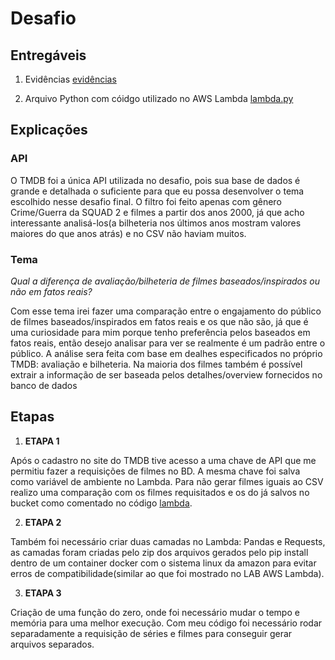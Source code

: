 # Desafio


## Entregáveis
1. Evidências
[evidências](../evidencias/README.md)

2. Arquivo Python com cóidgo utilizado no AWS Lambda
[lambda.py](../Desafio/lambda.py)


## Explicações

### API

O TMDB foi a única API utilizada no desafio, pois sua base de dados é grande e detalhada o suficiente para que eu possa desenvolver o tema escolhido nesse desafio final. O filtro foi feito apenas com gênero Crime/Guerra da SQUAD 2 e filmes a partir dos anos 2000, já que acho interessante analisá-los(a bilheteria nos últimos anos mostram valores maiores do que anos atrás) e no CSV não haviam muitos.

### Tema

*Qual a diferença de avaliação/bilheteria de filmes baseados/inspirados ou não em fatos reais?*

Com esse tema irei fazer uma comparação entre o engajamento do público de filmes baseados/inspirados em fatos reais e os que não são, já que é uma curiosidade para mim porque tenho preferência pelos baseados em fatos reais, então desejo analisar para ver se realmente é um padrão entre o público.
A análise sera feita com base em dealhes especificados no próprio TMDB: avaliação e bilheteria.
Na maioria dos filmes também é possível extrair a informação de ser baseada pelos detalhes/overview fornecidos no banco de dados


## Etapas

1. **ETAPA 1**

Após o cadastro no site do TMDB tive acesso a uma chave de API que me permitiu fazer a requisições de filmes no BD.
A mesma chave foi salva como variável de ambiente no Lambda.
Para não gerar filmes iguais ao CSV realizo uma comparação com os filmes requisitados e os do já salvos no bucket como comentado no código [lambda](./lambda.py).

2. **ETAPA 2**

Também foi necessário criar duas camadas no Lambda: Pandas e Requests, as camadas foram criadas pelo zip dos arquivos gerados pelo pip install dentro de um container docker com o sistema linux da amazon para evitar erros de compatibilidade(similar ao que foi mostrado no LAB AWS Lambda).

3. **ETAPA 3**

Criação de uma função do zero, onde foi necessário mudar o tempo e memória para uma melhor execução.
Com meu código foi necessário rodar separadamente a requisição de séries e filmes para conseguir gerar arquivos separados.
